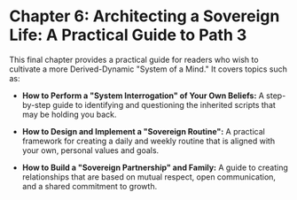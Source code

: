 # Chapter 6: Architecting a Sovereign Life: A Practical Guide to Path 3

This final chapter provides a practical guide for readers who wish to cultivate a more Derived-Dynamic "System of a Mind." It covers topics such as:

*   **How to Perform a "System Interrogation" of Your Own Beliefs:** A step-by-step guide to identifying and questioning the inherited scripts that may be holding you back.

*   **How to Design and Implement a "Sovereign Routine":** A practical framework for creating a daily and weekly routine that is aligned with your own, personal values and goals.

*   **How to Build a "Sovereign Partnership" and Family:** A guide to creating relationships that are based on mutual respect, open communication, and a shared commitment to growth.
